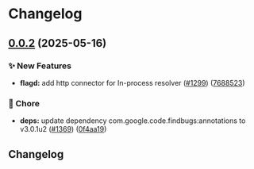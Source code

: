 # Changelog

## [0.0.2](https://github.com/open-feature/java-sdk-contrib/compare/dev.openfeature.contrib.tools.flagdhttpconnector-v0.0.1...dev.openfeature.contrib.tools.flagdhttpconnector-v0.0.2) (2025-05-16)


### ✨ New Features

* **flagd:** add http connector for In-process resolver ([#1299](https://github.com/open-feature/java-sdk-contrib/issues/1299)) ([7688523](https://github.com/open-feature/java-sdk-contrib/commit/7688523669dd6f63cccf85a80bd1330a0c5d501f))


### 🧹 Chore

* **deps:** update dependency com.google.code.findbugs:annotations to v3.0.1u2 ([#1369](https://github.com/open-feature/java-sdk-contrib/issues/1369)) ([0f4aa19](https://github.com/open-feature/java-sdk-contrib/commit/0f4aa19ae359029e27b1ec0a9468bbfa347b0d78))

## Changelog
